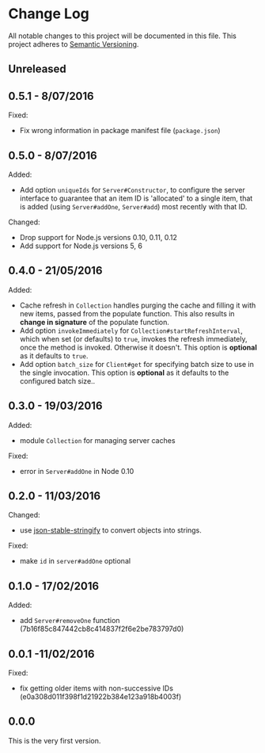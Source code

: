 
# Change Log

All notable changes to this project will be documented in this file.
This project adheres to [Semantic Versioning](http://semver.org/).


## Unreleased



## 0.5.1 - 8/07/2016

Fixed:

* Fix wrong information in package manifest file (`package.json`)


## 0.5.0 - 8/07/2016

Added:

* Add option `uniqueIds` for `Server#Constructor`, to configure the
  server interface to guarantee that an item ID is 'allocated' to
  a single item, that is added (using `Server#addOne`, `Server#add`)
  most recently with that ID.

Changed:

* Drop support for Node.js versions 0.10, 0.11, 0.12
* Add support for Node.js versions 5, 6


## 0.4.0 - 21/05/2016

Added:

* Cache refresh in `Collection` handles purging the cache and filling it with
  new items, passed from the populate function. This also results in
  **change in signature** of the populate function.
* Add option `invokeImmediately` for `Collection#startRefreshInterval`,
  which when set (or defaults) to `true`, invokes the refresh immediately,
  once the method is invoked. Otherwise it doesn't.
  This option is **optional** as it defaults to `true`.
* Add option `batch_size` for `Client#get` for specifying batch size to use
  in the single invocation. This option is **optional** as it defaults
  to the configured batch size..


## 0.3.0 - 19/03/2016

Added:

* module `Collection` for managing server caches

Fixed:

* error in `Server#addOne` in Node 0.10


## 0.2.0 - 11/03/2016

Changed:

* use [json-stable-stringify](https://github.com/substack/json-stable-stringify)
  to convert objects into strings.

Fixed:

* make `id` in `server#addOne` optional


## 0.1.0 - 17/02/2016

Added:

* add `Server#removeOne` function (7b16f85c847442cb8c414837f2f6e2be783797d0)


## 0.0.1 -11/02/2016

Fixed:

* fix getting older items with non-successive IDs (e0a308d011f398f1d21922b384e123a918b4003f)


## 0.0.0

This is the very first version.
